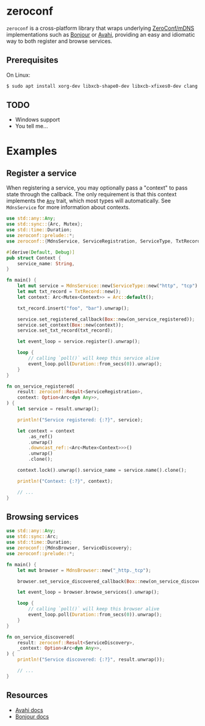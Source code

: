 # zeroconf

`zeroconf` is a cross-platform library that wraps underlying [ZeroConf/mDNS] implementations
such as [Bonjour] or [Avahi], providing an easy and idiomatic way to both register and
browse services.

## Prerequisites

On Linux:

```bash
$ sudo apt install xorg-dev libxcb-shape0-dev libxcb-xfixes0-dev clang
```

## TODO

* Windows support
* You tell me...

# Examples

## Register a service

When registering a service, you may optionally pass a "context" to pass state through the
callback. The only requirement is that this context implements the [`Any`] trait, which most
types will automatically. See `MdnsService` for more information about contexts.

```rust
use std::any::Any;
use std::sync::{Arc, Mutex};
use std::time::Duration;
use zeroconf::prelude::*;
use zeroconf::{MdnsService, ServiceRegistration, ServiceType, TxtRecord};

#[derive(Default, Debug)]
pub struct Context {
    service_name: String,
}

fn main() {
    let mut service = MdnsService::new(ServiceType::new("http", "tcp").unwrap(), 8080);
    let mut txt_record = TxtRecord::new();
    let context: Arc<Mutex<Context>> = Arc::default();

    txt_record.insert("foo", "bar").unwrap();

    service.set_registered_callback(Box::new(on_service_registered));
    service.set_context(Box::new(context));
    service.set_txt_record(txt_record);

    let event_loop = service.register().unwrap();

    loop {
        // calling `poll()` will keep this service alive
        event_loop.poll(Duration::from_secs(0)).unwrap();
    }
}

fn on_service_registered(
    result: zeroconf::Result<ServiceRegistration>,
    context: Option<Arc<dyn Any>>,
) {
    let service = result.unwrap();

    println!("Service registered: {:?}", service);

    let context = context
        .as_ref()
        .unwrap()
        .downcast_ref::<Arc<Mutex<Context>>>()
        .unwrap()
        .clone();

    context.lock().unwrap().service_name = service.name().clone();

    println!("Context: {:?}", context);

    // ...
}
```

## Browsing services

```rust
use std::any::Any;
use std::sync::Arc;
use std::time::Duration;
use zeroconf::{MdnsBrowser, ServiceDiscovery};
use zeroconf::prelude::*;

fn main() {
    let mut browser = MdnsBrowser::new("_http._tcp");

    browser.set_service_discovered_callback(Box::new(on_service_discovered));

    let event_loop = browser.browse_services().unwrap();

    loop {
        // calling `poll()` will keep this browser alive
        event_loop.poll(Duration::from_secs(0)).unwrap();
    }
}

fn on_service_discovered(
    result: zeroconf::Result<ServiceDiscovery>,
    _context: Option<Arc<dyn Any>>,
) {
    println!("Service discovered: {:?}", result.unwrap());

    // ...
}
```

## Resources

* [Avahi docs]
* [Bonjour docs]

[ZeroConf/mDNS]: https://en.wikipedia.org/wiki/Zero-configuration_networking
[Bonjour]: https://en.wikipedia.org/wiki/Bonjour_(software)
[Avahi]: https://en.wikipedia.org/wiki/Avahi_(software)
[`Any`]: https://doc.rust-lang.org/std/any/trait.Any.html
[Avahi docs]: https://avahi.org/doxygen/html/
[Bonjour docs]: https://developer.apple.com/documentation/dnssd/dns_service_discovery_c
